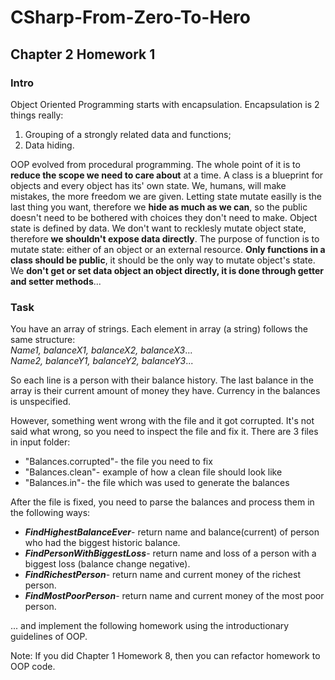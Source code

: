# CSharp-From-Zero-To-Hero  
## Chapter 2 Homework 1  
### Intro
Object Oriented Programming starts with encapsulation. 
Encapsulation is 2 things really: 
1) Grouping of a strongly related data and functions;
2) Data hiding.  

OOP evolved from procedural programming. The whole point of it is to **reduce the scope we need to care about** at a time.
A class is a blueprint for objects and every object has its' own state.
We, humans, will make mistakes, the more freedom we are given.
Letting state mutate easilly is the last thing you want, therefore we **hide as much as we can**, 
so the public doesn't need to be bothered with choices they don't need to make.
Object state is defined by data. We don't want to recklesly mutate object state, therefore **we shouldn't expose data directly**.
The purpose of function is to mutate state: either of an object or an external resource.
**Only functions in a class should be public**, it should be the only way to mutate object's state. 
We **don't get or set data object an object directly, it is done through getter and setter methods**... 

### Task
You have an array of strings. Each element in array (a string) follows the same structure:  
*Name1, balanceX1, balanceX2, balanceX3*...  
*Name2, balanceY1, balanceY2, balanceY3*...  

So each line is a person with their balance history. The last balance in the array is their current amount of money they have. Currency in the balances is unspecified.  

However, something went wrong with the file and it got corrupted. It's not said what wrong, so you need to inspect the file and fix it.
There are 3 files in input folder:
- "Balances.corrupted"- the file you need to fix  
- "Balances.clean"- example of how a clean file should look like  
- "Balances.in"- the file which was used to generate the balances  

After the file is fixed, you need to parse the balances and process them in the following ways:  
- ***FindHighestBalanceEver***- return name and balance(current) of person who had the biggest historic balance.  
- ***FindPersonWithBiggestLoss***- return name and loss of a person with a biggest loss (balance change negative).  
- ***FindRichestPerson***- return name and current money of the richest person.  
- ***FindMostPoorPerson***- return name and current money of the most poor person.  

... and implement the following homework using the introductionary guidelines of OOP.

Note: If you did Chapter 1 Homework 8, then you can refactor homework to OOP code.  


 

 

